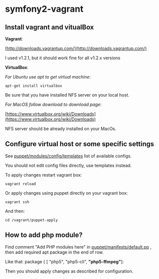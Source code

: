 symfony2-vagrant
================

Install vagrant and vitualBox
---------------

__Vagrant__:

[http://downloads.vagrantup.com/](http://downloads.vagrantup.com/)

I used v1.2.1, but it should work fine for all v1.2.x versions

__VirtualBox__:

_For Ubuntu use apt to get virtual machine_:

    apt-get install virtualbox

Be sure that you have installed NFS server on your local host.

_For MacOS follow download to download page_:

[https://www.virtualbox.org/wiki/Downloads](https://www.virtualbox.org/wiki/Downloads)

NFS server should be already installed on your MacOs.

Configure virtual host or some specific settings
---------------

See [puppet/modules/config/templates](puppet/modules/config/templates) list of available configs.

You should not edit config files directly, use templates instead.

To apply changes restart vagrant box:

    vagrant reload

Or apply changes using puppet directly on your vagrant box:

    vagrant ssh

And then:

    cd /vagrant/puppet-apply


How to add php module?
----------------

Find comment "Add PHP modules here" in [puppet/manifests/default.pp](puppet/manifests/default.pp)
, then add required apt package in the end of row.

Like that: package { [ "php5", "php5-cli", **"php5-ffmpeg"**]:

Then you should apply changes as described for configuration.
